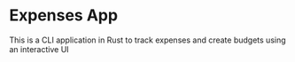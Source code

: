 # Expenses App
This is a CLI application in Rust to track expenses and create budgets using an interactive UI
